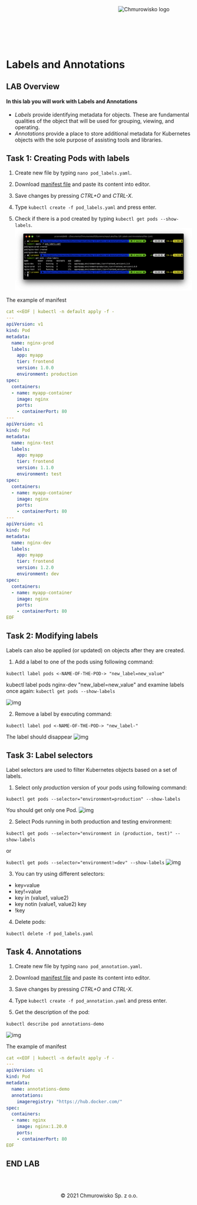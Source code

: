 <img src="../../../img/logo.png" alt="Chmurowisko logo" width="200" align="right">
<br><br>
<br><br>
<br><br>

# Labels and Annotations

## LAB Overview

#### In this lab you will work with Labels and Annotations

* *Labels* provide identifying metadata for objects. These are fundamental qualities of the object that will be used for grouping, viewing, and operating.
* *Annotations* provide a place to store additional metadata for Kubernetes objects with the sole purpose of assisting tools and libraries.

## Task 1: Creating Pods with labels 

1. Create new file by typing ```nano pod_labels.yaml```.

2. Download [manifest file](./files/pod_labels.yaml) and paste its content into editor.

3. Save changes by pressing *CTRL+O* and *CTRL-X*.

4. Type ```kubectl create -f pod_labels.yaml``` and press enter.

5. Check if there is a pod created by typing ```kubectl get pods --show-labels```.
![img](./img/pods_labels.png)


The example of manifest

```yaml
cat <<EOF | kubectl -n default apply -f -
---
apiVersion: v1
kind: Pod
metadata:
  name: nginx-prod
  labels:
    app: myapp
    tier: frontend
    version: 1.0.0
    environment: production
spec:
  containers:
  - name: myapp-container
    image: nginx
    ports:
    - containerPort: 80
---
apiVersion: v1
kind: Pod
metadata:
  name: nginx-test
  labels:
    app: myapp
    tier: frontend
    version: 1.1.0
    environment: test
spec:
  containers:
  - name: myapp-container
    image: nginx
    ports:
    - containerPort: 80
---
apiVersion: v1
kind: Pod
metadata:
  name: nginx-dev
  labels:
    app: myapp
    tier: frontend
    version: 1.2.0
    environment: dev
spec:
  containers:
  - name: myapp-container
    image: nginx
    ports:
    - containerPort: 80
EOF
```


## Task 2: Modifying labels

Labels can also be applied (or updated) on objects after they are created.

1. Add a label to one of the pods using following command:

```kubectl label pods <-NAME-OF-THE-POD-> "new_label=new_value"```

kubectl label pods nginx-dev "new_label=new_value"
and examine labels once again:
```kubectl get pods --show-labels```

![img](./img/pods_labels2.png)


2. Remove a label by executing command:

```kubectl label pod <-NAME-OF-THE-POD-> "new_label-"```

The label should disappear
![img](./img/pods_labels3.png)

## Task 3: Label selectors

Label selectors are used to filter Kubernetes objects based on a set of labels.

1. Select only *production* version of your pods using following command:
```
kubectl get pods --selector="environment=production" --show-labels
```
You should get only one Pod.
![img](./img/pods_labels4.png)


2. Select Pods running in both production and testing environment:

```kubectl get pods --selector="environment in (production, test)" --show-labels```

or

```kubectl get pods --selector="environment!=dev" --show-labels```
![img](./img/pods_labels5.png)


3. You can try using different selectors:

* key=value
* key!=value
* key in (value1, value2) 
* key notin (value1, value2) key
* !key

4. Delete pods:

```kubectl delete -f pod_labels.yaml```

## Task 4. Annotations

1. Create new file by typing ``nano pod_annotation.yaml``.

2. Download [manifest file](./files/pod_annotation.yaml) and paste its content into editor.

3. Save changes by pressing *CTRL+O* and *CTRL-X*.

4. Type ```kubectl create -f pod_annotation.yaml``` and press enter.

5. Get the description of the pod:

```kubectl describe pod annotations-demo```

![img](./img/pods_annotations.png)


The example of manifest

```yaml
cat <<EOF | kubectl -n default apply -f -
---
apiVersion: v1
kind: Pod
metadata:
  name: annotations-demo
  annotations:
    imageregistry: "https://hub.docker.com/"
spec:
  containers:
  - name: nginx
    image: nginx:1.20.0
    ports:
    - containerPort: 80
EOF
```


## END LAB

<br><br>

<center><p>&copy; 2021 Chmurowisko Sp. z o.o.<p></center>
